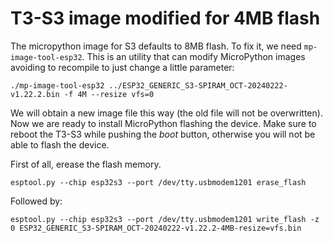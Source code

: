 # T3-S3 image modified for 4MB flash

The micropython image for S3 defaults to 8MB flash. To fix it, we need `mp-image-tool-esp32`. This is an utility that can modify MicroPython images avoiding to recompile to just change a little parameter:

    ./mp-image-tool-esp32 ../ESP32_GENERIC_S3-SPIRAM_OCT-20240222-v1.22.2.bin -f 4M --resize vfs=0

We will obtain a new image file this way (the old file will not be overwritten). Now we are ready to install MicroPython flashing the device. Make sure to reboot the T3-S3 while pushing the *boot* button, otherwise you will not be able to flash the device.

First of all, erease the flash memory.

    esptool.py --chip esp32s3 --port /dev/tty.usbmodem1201 erase_flash

Followed by:

    esptool.py --chip esp32s3 --port /dev/tty.usbmodem1201 write_flash -z 0 ESP32_GENERIC_S3-SPIRAM_OCT-20240222-v1.22.2-4MB-resize=vfs.bin
